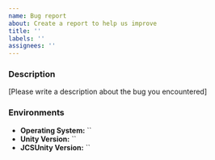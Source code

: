 ```yaml
---
name: Bug report
about: Create a report to help us improve
title: ''
labels: ''
assignees: ''
---
```


### Description

[Please write a description about the bug you encountered]

### Environments

* **Operating System:** ``
* **Unity Version:** ``
* **JCSUnity Version:** ``
